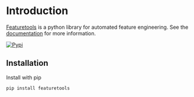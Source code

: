 # Introduction
[Featuretools](https://www.featuretools.com) is a python library for automated feature engineering. See the [documentation](https://docs.featuretools.com) for more information.

 [![Pypi](https://img.shields.io/pypi/v/featuretools.svg)](https://pypi.python.org/pypi/featuretools/)

## Installation
Install with pip

	pip install featuretools

